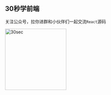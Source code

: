 ## 30秒学前端

关注公众号，拉你进群和小伙伴们一起交流`React`源码

<img style="width: 200px;height:200px;" :src="$withBase('/img/qrcode-fe.jpg')" alt="30sec">